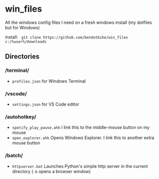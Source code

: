 # win_files
All the windows config files I need on a fresh windows install (my dotfiles but for Windows)

install: ``` git clone https://github.com/bendotbike/win_files c:/%user%/downloads```

## Directories
### /terminal/
- ```profiles.json``` for Windows Terminal

### /vscode/
- ```settings.json``` for VS Code editor

### /autohotkey/ 
- ```spotify_play_pause.ahk``` I link this to the middle-mouse button on my mouse
- ```open_explorer.ahk``` Opens Windows Explorer. I link this to another extra mouse button

### /batch/
- ```httpserver.bat``` Launches Python's simple http server in the current directory (```-b``` opens a browser window)
